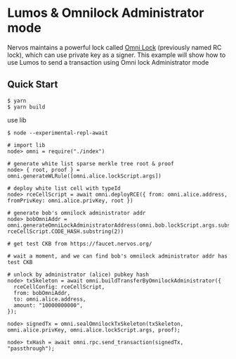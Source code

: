# Lumos & Omnilock Administrator mode

Nervos maintains a powerful lock
called [Omni Lock](https://github.com/XuJiandong/docs-bank/blob/master/omni_lock.md) (previously named RC lock), which
can use private key as a signer. This example will show how to use Lumos to send a transaction using Omni lock Administrator mode

## Quick Start

```
$ yarn
$ yarn build
```

use lib
```
$ node --experimental-repl-await

# import lib
node> omni = require("./index")

# generate white list sparse merkle tree root & proof
node> { root, proof } = omni.generateWLRule([omni.alice.lockScript.args])

# deploy white list cell with typeId
node> rceCellScript = await omni.deployRCE({ from: omni.alice.address, fromPrivKey: omni.alice.privKey, root })

# generate bob's omnilock administrator addr
node> bobOmniAddr = omni.generateOmniLockAdministratorAddress(omni.bob.lockScript.args.substring(2), rceCellScript.CODE_HASH.substring(2))

# get test CKB from https://faucet.nervos.org/

# wait a moment, and we can find bob's omnilock administrator addr has test CKB

# unlock by administrator (alice) pubkey hash
node> txSkeleton = await omni.buildTransferByOmnilockAdministrator({
  rceCellConfig: rceCellScript,
  from: bobOmniAddr,
  to: omni.alice.address,
  amount: "10000000000",
});

node> signedTx = omni.sealOmnilockTxSkeleton(txSkeleton, omni.alice.privKey, omni.alice.lockScript.args, proof);

node> txHash = await omni.rpc.send_transaction(signedTx, "passthrough");
```
